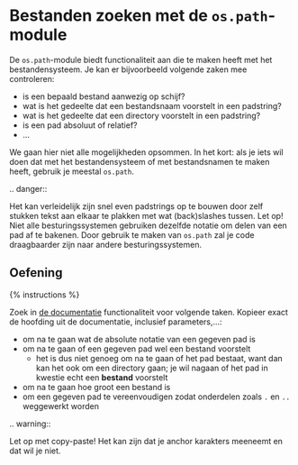 # Bestanden zoeken met de `os.path`-module
De `os.path`-module biedt functionaliteit aan die te maken heeft met het bestandensysteem. Je kan er bijvoorbeeld volgende zaken mee controleren:

- is een bepaald bestand aanwezig op schijf?
- wat is het gedeelte dat een bestandsnaam voorstelt in een padstring?
- wat is het gedeelte dat een directory voorstelt in een padstring?
- is een pad absoluut of relatief?
- ...

We gaan hier niet alle mogelijkheden opsommen. In het kort: als je iets wil doen dat met het bestandensysteem of met bestandsnamen te maken heeft, gebruik je meestal `os.path`.

.. danger::

   Het kan verleidelijk zijn snel even padstrings op te bouwen door zelf stukken tekst aan elkaar te plakken met wat (back)slashes tussen. Let op! Niet alle besturingssystemen gebruiken dezelfde notatie om delen van een pad af te bakenen. Door gebruik te maken van `os.path` zal je code draagbaarder zijn naar andere besturingssystemen.

## Oefening
{% instructions %}

Zoek in [de documentatie](https://docs.python.org/3/library/os.path.html) functionaliteit voor volgende taken. Kopieer exact de hoofding uit de documentatie, inclusief parameters,...:

- om na te gaan wat de absolute notatie van een gegeven pad is
- om na te gaan of een gegeven pad wel een bestand voorstelt
  - het is dus niet genoeg om na te gaan of het pad bestaat, want dan kan het ook om een directory gaan; je wil nagaan of het pad in kwestie echt een **bestand** voorstelt
- om na te gaan hoe groot een bestand is
- om een gegeven pad te vereenvoudigen zodat onderdelen zoals `.` en `..` weggewerkt worden

.. warning::

   Let op met copy-paste! Het kan zijn dat je anchor karakters meeneemt en dat wil je niet.
